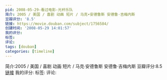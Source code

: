 ```yaml
---
pid: 2008-05-29-看过电影-光杆乐队
简介: 2005 / 美国 / 喜剧 动画 短片 / 马克∙安德鲁斯 安德鲁·吉梅内斯
豆瓣评分: '8.5'
链接: https://movie.douban.com/subject/1756584/
创建时间: '2008-05-29 14:01:57'
我的评分:
标签:
评论:
tags: [douban]
categories: [timeline]
---
```

简介:2005 / 美国 / 喜剧 动画 短片 / 马克∙安德鲁斯 安德鲁·吉梅内斯
豆瓣评分:8.5
[链接](https://movie.douban.com/subject/1756584/)
我的评分:
标签:
评论:
